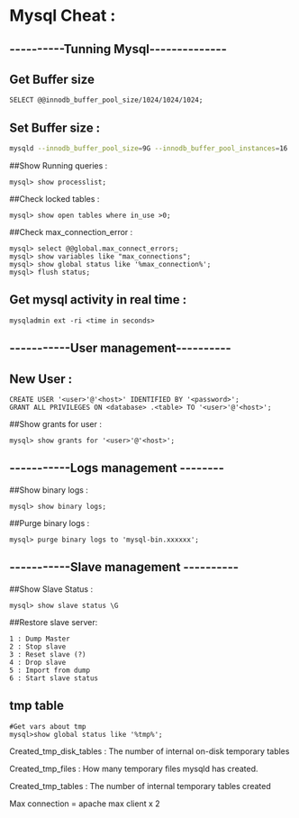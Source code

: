 # Mysql Cheat :


## ----------Tunning Mysql--------------
## Get Buffer size
```mysql
SELECT @@innodb_buffer_pool_size/1024/1024/1024;
```
## Set Buffer size : 
```bash
mysqld --innodb_buffer_pool_size=9G --innodb_buffer_pool_instances=16
```
##Show Running queries :
```mysql
mysql> show processlist;
```

##Check locked tables :
```mysql
mysql> show open tables where in_use >0;
```

##Check max_connection_error  :
```mysql
mysql> select @@global.max_connect_errors;
mysql> show variables like "max_connections";
mysql> show global status like '%max_connection%';
mysql> flush status;
```
## Get mysql activity in real time :
```
mysqladmin ext -ri <time in seconds>
```



## -----------User management----------
## New User :
```mysql
CREATE USER '<user>'@'<host>' IDENTIFIED BY '<password>';
GRANT ALL PRIVILEGES ON <database> .<table> TO '<user>'@'<host>';
```

##Show grants for user :
```mysql
mysql> show grants for '<user>'@'<host>';
```

## -----------Logs management --------
##Show binary logs :
```mysql
mysql> show binary logs;
```

##Purge binary logs :
```mysql
mysql> purge binary logs to 'mysql-bin.xxxxxx';
```

## -----------Slave management ----------
##Show Slave Status :
```mysql
mysql> show slave status \G
```

##Restore slave server:
```mysql
1 : Dump Master
2 : Stop slave
3 : Reset slave (?)
4 : Drop slave
5 : Import from dump
6 : Start slave status
```

## tmp table

```
#Get vars about tmp 
mysql>show global status like '%tmp%';

```

Created_tmp_disk_tables : The number of internal on-disk temporary tables

Created_tmp_files       : How many temporary files mysqld has created. 

Created_tmp_tables      : The number of internal temporary tables created 

Max connection = apache max client x 2

